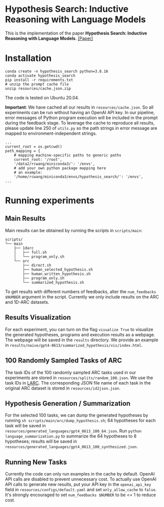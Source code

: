 # Hypothesis Search: Inductive Reasoning with Language Models

This is the implementation of the paper **Hypothesis Search: Inductive Reasoning with Language Models**. 
[[Paper]](https://arxiv.org/pdf/2309.05660)

# Installation
```
conda create -n hypothesis_search python=3.8.16
conda activate hypothesis_search
pip install -r requirements.txt
# unzip the prompt cache file
unzip resources/cache.json.zip
```
The code is tested on Ubuntu 20.04.

**Important**: We have cached all our results in `resources/cache.json`. So all experiments can be run without having an OpenAI API key. In our pipeline, error messages of Python program execution will be included in the prompt during the feedback stage. To leverage the cache to reproduce all results, please update line 250 of `utils.py` so the path strings in error message are mapped to environment-independent strings.
```
...
current_root = os.getcwd()
path_mapping = {
    # mapping machine-specific paths to generic paths
    current_root: '/root',
    '/data2/rcwang/miniconda3/': '/envs',
    # add your own python package mapping here
    # an example:
    '/home/rcwang/miniconda3/envs/hypothesis_search/': '/envs',
...
```
# Running experiments

## Main Results
Main results can be obtained by running the scripts in `scripts/main`:
```
scripts/
└── main
    ├── 1darc
    │   ├── full.sh
    │   └── program_only.sh
    └── arc
        ├── direct.sh
        ├── human_selected_hypothesis.sh
        ├── human_written_hypothesis.sh
        ├── program_only.sh
        └── summarized_hypothesis.sh
```
To get results with different numbers of feedbacks, alter the `num_feedbacks $NUMBER` argument in the script. Currently we only include results on the ARC and 1D-ARC datasets.
## Results Visualization
For each experiment, you can turn on the flag `visualize True` to visualize the generated hypotheses, programs and execution results as a webpage. The webpage will be saved in the `results` directory. We provide an example in `results/naive/gpt4-0613/summarized_hypothesis/vis/index.html`.

## 100 Randomly Sampled Tasks of ARC
The task IDs of the 100 randomly sampled ARC tasks used in our experiments are stored in `resources/splits/random_100.json`. We use the task IDs in [LARC](https://samacquaviva.com/LARC/). The corresponding JSON file name of each task in the original ARC dataset is stored in `resources/id2json.json`.

## Hypothesis Generation / Summarization
For the selected 100 tasks, we can dump the generated hypotheses by running `sh scripts/main/arc/dump_hypothesis.sh`; 64 hypotheses for each task will be saved in `resources/generated_languages/gpt4_0613_100_64.json`. Run `python language_summarization.py` to summarize the 64 hypotheses to 8 hypotheses; results will be saved in `resources/generated_languages/gpt4_0613_100_synthesized.json`. 

## Running New Tasks
Currently the code can only run examples in the cache by default. OpenAI API calls are disabled to prevent unnecessary cost. To actually use OpenAI API calls to generate new results, put your API key in the `openai_api_key` field in `resources/configs/default.yaml` and set `only_allow_cache` to `false`. It's strongly encouraged to set `num_feedbacks $NUMBER` to be <= 1 to reduce cost.